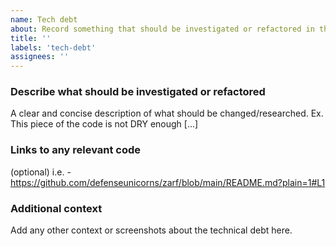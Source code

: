 ```yaml
---
name: Tech debt
about: Record something that should be investigated or refactored in the future.
title: ''
labels: 'tech-debt'
assignees: ''
---
```


### Describe what should be investigated or refactored

A clear and concise description of what should be changed/researched. Ex. This piece of the code is not DRY enough [...]

### Links to any relevant code

(optional) i.e. - https://github.com/defenseunicorns/zarf/blob/main/README.md?plain=1#L1

### Additional context

Add any other context or screenshots about the technical debt here.
